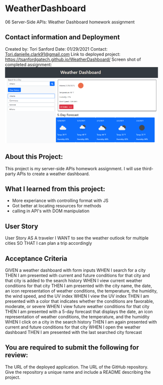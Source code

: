 # WeatherDashboard
06 Server-Side APIs: Weather Dashboard homework assignment

## Contact information and Deployment
Created by: Tori Sanford
Date: 01/29/2021
Contact: Tori.danielle.clark91@gmail.com
Link to deployed project:  https://tsanfordgatech.github.io/WeatherDashboard/
Screen shot of completed assignment: ![Final Screen shot](./assets/weather.png) 

## About this Project: 
This project is my server-side APIs homework assignment. I will use third-party APIs to create a weather dashboard. 

## What I learned from this project: 
- More experiance with controlling format with JS
- Got better at locating resources for methods
- calling in API's with DOM manipulation


## User Story

User Story
AS A traveler
I WANT to see the weather outlook for multiple cities
SO THAT I can plan a trip accordingly

## Acceptance Criteria

GIVEN a weather dashboard with form inputs
WHEN I search for a city
THEN I am presented with current and future conditions for that city and that city is added to the search history
WHEN I view current weather conditions for that city
THEN I am presented with the city name, the date, an icon representation of weather conditions, the temperature, the humidity, the wind speed, and the UV index
WHEN I view the UV index
THEN I am presented with a color that indicates whether the conditions are favorable, moderate, or severe
WHEN I view future weather conditions for that city
THEN I am presented with a 5-day forecast that displays the date, an icon representation of weather conditions, the temperature, and the humidity
WHEN I click on a city in the search history
THEN I am again presented with current and future conditions for that city
WHEN I open the weather dashboard
THEN I am presented with the last searched city forecast

## You are required to submit the following for review:

The URL of the deployed application.
The URL of the GitHub repository. Give the repository a unique name and include a README describing the project.